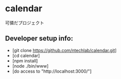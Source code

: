 calendar
========

可憐だプロジェクト

Developer setup info:
---------------------
 - [git clone https://github.com/ntechlab/calendar.git]
 - [cd calendar]
 - [npm install]
 - [node ./bin/www]
 - [do access to "http://localhost:3000/"] 
 
